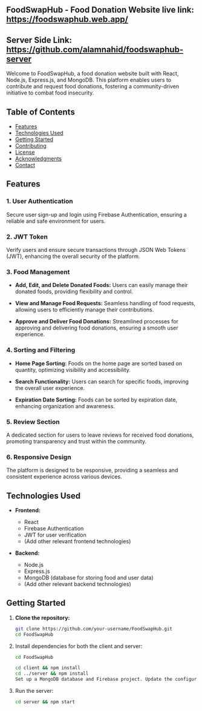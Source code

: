 ## FoodSwapHub - Food Donation Website live link: https://foodswaphub.web.app/

## Server Side Link: https://github.com/alamnahid/foodswaphub-server

Welcome to FoodSwapHub, a food donation website built with React, Node.js, Express.js, and MongoDB. This platform enables users to contribute and request food donations, fostering a community-driven initiative to combat food insecurity.

## Table of Contents

- [Features](#features)
- [Technologies Used](#technologies-used)
- [Getting Started](#getting-started)
- [Contributing](#contributing)
- [License](#license)
- [Acknowledgments](#acknowledgments)
- [Contact](#contact)

## Features

### 1. User Authentication

Secure user sign-up and login using Firebase Authentication, ensuring a reliable and safe environment for users.

### 2. JWT Token

Verify users and ensure secure transactions through JSON Web Tokens (JWT), enhancing the overall security of the platform.

### 3. Food Management

- **Add, Edit, and Delete Donated Foods:** Users can easily manage their donated foods, providing flexibility and control.
  
- **View and Manage Food Requests:** Seamless handling of food requests, allowing users to efficiently manage their contributions.

- **Approve and Deliver Food Donations:** Streamlined processes for approving and delivering food donations, ensuring a smooth user experience.

### 4. Sorting and Filtering

- **Home Page Sorting:** Foods on the home page are sorted based on quantity, optimizing visibility and accessibility.

- **Search Functionality:** Users can search for specific foods, improving the overall user experience.

- **Expiration Date Sorting:** Foods can be sorted by expiration date, enhancing organization and awareness.

### 5. Review Section

A dedicated section for users to leave reviews for received food donations, promoting transparency and trust within the community.

### 6. Responsive Design

The platform is designed to be responsive, providing a seamless and consistent experience across various devices.

## Technologies Used

- **Frontend:**
  - React
  - Firebase Authentication
  - JWT for user verification
  - (Add other relevant frontend technologies)

- **Backend:**
  - Node.js
  - Express.js
  - MongoDB (database for storing food and user data)
  - (Add other relevant backend technologies)

## Getting Started

1. **Clone the repository:**

   ```bash
   git clone https://github.com/your-username/FoodSwapHub.git
   cd FoodSwapHub

2. Install dependencies for both the client and server:
   ```bash
   cd FoodSwapHub

   cd client && npm install
   cd ../server && npm install
   Set up a MongoDB database and Firebase project. Update the configuration files with your credentials.


3. Run the server:
   ```bash
   cd server && npm start
